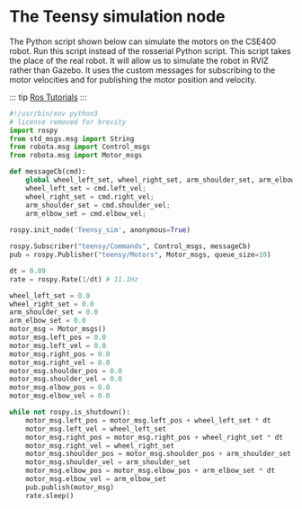 # The Teensy simulation node
The Python script shown below can simulate the motors on the CSE400 robot.
Run this script instead of the rosserial Python script.  This script takes the place of the real robot.
It will allow us to simulate the robot in RVIZ rather than Gazebo.
It uses the custom messages for subscribing to the motor velocities and for publishing the motor position and velocity.

::: tip
[Ros Tutorials](http://wiki.ros.org/ROS/Tutorials/WritingPublisherSubscriber%28python%29)
:::

```Python
#!/usr/bin/env python3
# license removed for brevity
import rospy
from std_msgs.msg import String
from robota.msg import Control_msgs
from robota.msg import Motor_msgs

def messageCb(cmd):
    global wheel_left_set, wheel_right_set, arm_shoulder_set, arm_elbow_set
    wheel_left_set = cmd.left_vel;
    wheel_right_set = cmd.right_vel;
    arm_shoulder_set = cmd.shoulder_vel;
    arm_elbow_set = cmd.elbow_vel;
    
rospy.init_node('Teensy_sim', anonymous=True)

rospy.Subscriber("teensy/Commands", Control_msgs, messageCb)
pub = rospy.Publisher("teensy/Motors", Motor_msgs, queue_size=10)

dt = 0.09
rate = rospy.Rate(1/dt) # 11.1Hz

wheel_left_set = 0.0
wheel_right_set = 0.0
arm_shoulder_set = 0.0
arm_elbow_set = 0.0
motor_msg = Motor_msgs()
motor_msg.left_pos = 0.0
motor_msg.left_vel = 0.0
motor_msg.right_pos = 0.0
motor_msg.right_vel = 0.0
motor_msg.shoulder_pos = 0.0
motor_msg.shoulder_vel = 0.0
motor_msg.elbow_pos = 0.0
motor_msg.elbow_vel = 0.0

while not rospy.is_shutdown():
    motor_msg.left_pos = motor_msg.left_pos + wheel_left_set * dt
    motor_msg.left_vel = wheel_left_set
    motor_msg.right_pos = motor_msg.right_pos + wheel_right_set * dt
    motor_msg.right_vel = wheel_right_set
    motor_msg.shoulder_pos = motor_msg.shoulder_pos + arm_shoulder_set * dt
    motor_msg.shoulder_vel = arm_shoulder_set
    motor_msg.elbow_pos = motor_msg.elbow_pos + arm_elbow_set * dt
    motor_msg.elbow_vel = arm_elbow_set
    pub.publish(motor_msg)
    rate.sleep()

```